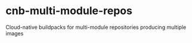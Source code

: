 # cnb-multi-module-repos
Cloud-native buildpacks for multi-module repositories producing multiple images

